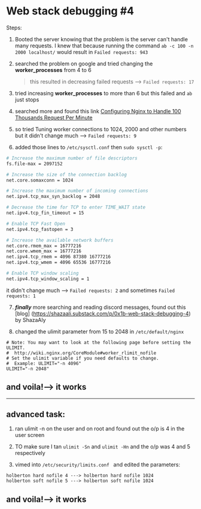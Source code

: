 # Web stack debugging #4

Steps:

1. Booted the server knowing that the problem is the server can't handle many requests. I knew that because running the command `ab -c 100 -n 2000 localhost/` would result in `Failed requests: 943`

2. searched the problem on google and tried changing the **worker_processes** from 4 to 6

   > this resulted in decreasing failed requests --> `Failed requests: 17`

3. tried increasing **worker_processes** to more than 6 but this failed and `ab` just stops

4. searched more and found this link [Configuring Nginx to Handle 100 Thousands Request Per Minute](https://tecadmin.net/configuring-nginx-to-handle-100-thousands-request-per-minute/)

5. so tried Tuning worker connections to 1024, 2000 and other numbers but it didn't change much --> `Failed requests: 9`

6. added those lines to `/etc/sysctl.conf` then `sudo sysctl -p`:

```bash
# Increase the maximum number of file descriptors
fs.file-max = 2097152

# Increase the size of the connection backlog
net.core.somaxconn = 1024

# Increase the maximum number of incoming connections
net.ipv4.tcp_max_syn_backlog = 2048

# Decrease the time for TCP to enter TIME_WAIT state
net.ipv4.tcp_fin_timeout = 15

# Enable TCP Fast Open
net.ipv4.tcp_fastopen = 3

# Increase the available network buffers
net.core.rmem_max = 16777216
net.core.wmem_max = 16777216
net.ipv4.tcp_rmem = 4096 87380 16777216
net.ipv4.tcp_wmem = 4096 65536 16777216

# Enable TCP window scaling
net.ipv4.tcp_window_scaling = 1
```

it didn't change much --> `Failed requests: 2` and sometimes `Failed requests: 1`

7. **_finally_** more searching and reading discord messages, found out this [blog] (https://shazaali.substack.com/p/0x1b-web-stack-debugging-4) by ShazaAly

8. changed the ulimit parameter from 15 to 2048 in `/etc/default/nginx`

```vim
# Note: You may want to look at the following page before setting the ULIMIT.
#  http://wiki.nginx.org/CoreModule#worker_rlimit_nofile
# Set the ulimit variable if you need defaults to change.
#  Example: ULIMIT="-n 4096"
ULIMIT="-n 2048"

```

## **and voila!**--> it works

---

## advanced task:

1. ran ulimit -n on the user and on root and found out the o/p is 4 in the user screen

2. TO make sure I tan `ulimit -Sn` and `ulimit -Hn` and the o/p was 4 and 5 respectively

3. vimed into `/etc/security/limits.conf ` and edited the parameters:

```vim
holberton hard nofile 4 ---> holberton hard nofile 1024
holberton soft nofile 5 ---> holberton soft nofile 1024
```

## **and voila!**--> it works
